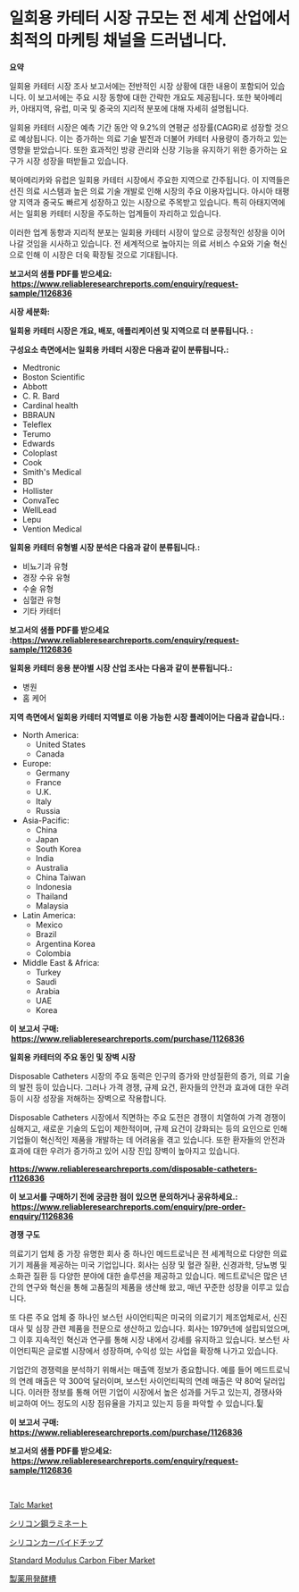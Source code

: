 <p><h1>일회용 카테터 시장 규모는 전 세계 산업에서 최적의 마케팅 채널을 드러냅니다.</h1></p><p><strong>요약</strong></p>
<p><p>일회용 카테터 시장 조사 보고서에는 전반적인 시장 상황에 대한 내용이 포함되어 있습니다. 이 보고서에는 주요 시장 동향에 대한 간략한 개요도 제공됩니다. 또한 북아메리카, 아태지역, 유럽, 미국 및 중국의 지리적 분포에 대해 자세히 설명됩니다.</p><p>일회용 카테터 시장은 예측 기간 동안 약 9.2%의 연평균 성장률(CAGR)로 성장할 것으로 예상됩니다. 이는 증가하는 의료 기술 발전과 더불어 카테터 사용량이 증가하고 있는 영향을 받았습니다. 또한 효과적인 방광 관리와 신장 기능을 유지하기 위한 증가하는 요구가 시장 성장을 떠받들고 있습니다.</p><p>북아메리카와 유럽은 일회용 카테터 시장에서 주요한 지역으로 간주됩니다. 이 지역들은 선진 의료 시스템과 높은 의료 기술 개발로 인해 시장의 주요 이용자입니다. 아시아 태평양 지역과 중국도 빠르게 성장하고 있는 시장으로 주목받고 있습니다. 특히 아태지역에서는 일회용 카테터 시장을 주도하는 업계들이 자리하고 있습니다.</p><p>이러한 업계 동향과 지리적 분포는 일회용 카테터 시장이 앞으로 긍정적인 성장을 이어나갈 것임을 시사하고 있습니다. 전 세계적으로 높아지는 의료 서비스 수요와 기술 혁신으로 인해 이 시장은 더욱 확장될 것으로 기대됩니다.</p></p>
<p><strong>보고서의 샘플 PDF를 받으세요: &nbsp;<a href="https://www.reliableresearchreports.com/enquiry/request-sample/1126836">https://www.reliableresearchreports.com/enquiry/request-sample/1126836</a></strong></p>
<p><strong>시장 세분화:</strong></p>
<p><strong> 일회용 카테터 시장은 개요, 배포, 애플리케이션 및 지역으로 더 분류됩니다. :</strong></p>
<p><strong>구성요소 측면에서는 일회용 카테터 시장은 다음과 같이 분류됩니다.:</strong></p>
<p><ul><li>Medtronic</li><li>Boston Scientific</li><li>Abbott</li><li>C. R. Bard</li><li>Cardinal health</li><li>BBRAUN</li><li>Teleflex</li><li>Terumo</li><li>Edwards</li><li>Coloplast</li><li>Cook</li><li>Smith's Medical</li><li>BD</li><li>Hollister</li><li>ConvaTec</li><li>WellLead</li><li>Lepu</li><li>Vention Medical‎</li></ul></p>
<p><strong> 일회용 카테터 유형별 시장 분석은 다음과 같이 분류됩니다.:</strong></p>
<p><ul><li>비뇨기과 유형</li><li>경장 수유 유형</li><li>수술 유형</li><li>심혈관 유형</li><li>기타 카테터</li></ul></p>
<p><strong>보고서의 샘플 PDF를 받으세요 :<a href="https://www.reliableresearchreports.com/enquiry/request-sample/1126836">https://www.reliableresearchreports.com/enquiry/request-sample/1126836</a></strong></p>
<p><strong> 일회용 카테터 응용 분야별 시장 산업 조사는 다음과 같이 분류됩니다.:</strong></p>
<p><ul><li>병원</li><li>홈 케어</li></ul></p>
<p><strong>지역 측면에서 일회용 카테터 지역별로 이용 가능한 시장 플레이어는 다음과 같습니다.:</strong></p>
<p><ul>
    <li>
        North America:
        <ul>
            <li>United States</li>
            <li>Canada</li>
        </ul>
    </li>
    <li>
        Europe:
        <ul>
            <li>Germany</li>
            <li>France</li>
            <li>U.K.</li>
            <li>Italy</li>
            <li>Russia</li>
        </ul>
    </li>
    <li>
        Asia-Pacific:
        <ul>
            <li>China</li>
            <li>Japan</li>
            <li>South Korea</li>
            <li>India</li>
            <li>Australia</li>
            <li>China Taiwan</li>
            <li>Indonesia</li>
            <li>Thailand</li>
            <li>Malaysia</li>
        </ul>
    </li>
    <li>
        Latin America:
        <ul>
            <li>Mexico</li>
            <li>Brazil</li>
            <li>Argentina Korea</li>
            <li>Colombia</li>
        </ul>
    </li>
    <li>
        Middle East & Africa:
        <ul>
            <li>Turkey</li>
            <li>Saudi</li>
            <li>Arabia</li>
            <li>UAE</li>
            <li>Korea</li>
        </ul>
    </li>
    </ul></p>
<p><strong>이 보고서 구매: &nbsp;<a href="https://www.reliableresearchreports.com/purchase/1126836">https://www.reliableresearchreports.com/purchase/1126836</a></strong></p>
<p><strong>일회용 카테터의 주요 동인 및 장벽 시장</strong></p>
<p><p>Disposable Catheters 시장의 주요 동력은 인구의 증가와 만성질환의 증가, 의료 기술의 발전 등이 있습니다. 그러나 가격 경쟁, 규제 요건, 환자들의 안전과 효과에 대한 우려 등이 시장 성장을 저해하는 장벽으로 작용합니다.</p><p>Disposable Catheters 시장에서 직면하는 주요 도전은 경쟁이 치열하여 가격 경쟁이 심해지고, 새로운 기술의 도입이 제한적이며, 규제 요건이 강화되는 등의 요인으로 인해 기업들이 혁신적인 제품을 개발하는 데 어려움을 겪고 있습니다. 또한 환자들의 안전과 효과에 대한 우려가 증가하고 있어 시장 진입 장벽이 높아지고 있습니다.</p></p>
<p><strong><a href="https://www.reliableresearchreports.com/disposable-catheters-r1126836">https://www.reliableresearchreports.com/disposable-catheters-r1126836</a></strong></p>
<p><strong>이 보고서를 구매하기 전에 궁금한 점이 있으면 문의하거나 공유하세요.: &nbsp;<a href="https://www.reliableresearchreports.com/enquiry/pre-order-enquiry/1126836">https://www.reliableresearchreports.com/enquiry/pre-order-enquiry/1126836</a></strong></p>
<p><strong>경쟁 구도</strong></p>
<p><p>의료기기 업체 중 가장 유명한 회사 중 하나인 메드트로닉은 전 세계적으로 다양한 의료기기 제품을 제공하는 미국 기업입니다. 회사는 심장 및 혈관 질환, 신경과학, 당뇨병 및 소화관 질환 등 다양한 분야에 대한 솔루션을 제공하고 있습니다. 메드트로닉은 많은 년간의 연구와 혁신을 통해 고품질의 제품을 생산해 왔고, 매년 꾸준한 성장을 이루고 있습니다.</p><p>또 다른 주요 업체 중 하나인 보스턴 사이언티픽은 미국의 의료기기 제조업체로서, 신진대사 및 심장 관련 제품을 전문으로 생산하고 있습니다. 회사는 1979년에 설립되었으며, 그 이후 지속적인 혁신과 연구를 통해 시장 내에서 강세를 유지하고 있습니다. 보스턴 사이언티픽은 글로벌 시장에서 성장하며, 수익성 있는 사업을 확장해 나가고 있습니다.</p><p>기업간의 경쟁력을 분석하기 위해서는 매출액 정보가 중요합니다. 예를 들어 메드트로닉의 연례 매출은 약 300억 달러이며, 보스턴 사이언티픽의 연례 매출은 약 80억 달러입니다. 이러한 정보를 통해 어떤 기업이 시장에서 높은 성과를 거두고 있는지, 경쟁사와 비교하여 어느 정도의 시장 점유율을 가지고 있는지 등을 파악할 수 있습니다.튍</p></p>
<p><strong>이 보고서 구매: &nbsp; <a href="https://www.reliableresearchreports.com/purchase/1126836">https://www.reliableresearchreports.com/purchase/1126836</a></strong></p>
<p><strong>보고서의 샘플 PDF를 받으세요: &nbsp;<a href="https://www.reliableresearchreports.com/enquiry/request-sample/1126836">https://www.reliableresearchreports.com/enquiry/request-sample/1126836</a></strong><strong></strong></p>
<p>&nbsp;</p>
<p><p><a href="https://www.linkedin.com/pulse/talc-market-insights-players-forecast-till-2031-startagem-79ptc?trackingId=m8H76iOVdysfavBRDfzgQg%3D%3D">Talc Market</a></p><p><a href="https://github.com/dzy793153605/Market-Research-Report-List-1/blob/main/618570526614.md">シリコン鋼ラミネート</a></p><p><a href="https://github.com/oafhukehf4709715/Market-Research-Report-List-1/blob/main/316045726613.md">シリコンカーバイドチップ</a></p><p><a href="https://www.linkedin.com/pulse/standard-modulus-carbon-fiber-market-size-examines-its-scope-bhamc?trackingId=oTitNb28AiDKlbvPseqPGA%3D%3D">Standard Modulus Carbon Fiber Market</a></p><p><a href="https://medium.com/@gordonilbrtck0879367/%E8%96%AC%E7%89%A9%E7%99%BA%E9%85%B5%E6%A7%BD%E5%B8%82%E5%A0%B4%E3%81%AE%E5%88%86%E6%9E%90-%E3%82%B0%E3%83%AD%E3%83%BC%E3%83%90%E3%83%AB%E7%94%A3%E6%A5%AD%E3%81%AE%E5%B1%95%E6%9C%9B%E3%81%A8%E4%BA%88%E6%B8%AC-2024%E5%B9%B4%E3%81%8B%E3%82%892031%E5%B9%B4-fce56bcfd7a0">製薬用発酵槽</a></p></p>